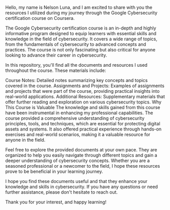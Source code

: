 Hello, my name is Nelson Luna, and I am excited to share with you the resources I utilized during my journey through the Google Cybersecurity certification course on Coursera.

The Google Cybersecurity certification course is an in-depth and highly informative program designed to equip learners with essential skills and knowledge in the field of cybersecurity. It covers a wide range of topics, from the fundamentals of cybersecurity to advanced concepts and practices. The course is not only fascinating but also critical for anyone looking to advance their career in cybersecurity.

In this repository, you'll find all the documents and resources I used throughout the course. These materials include:

Course Notes: Detailed notes summarizing key concepts and topics covered in the course.
Assignments and Projects: Examples of assignments and projects that were part of the course, providing practical insights into real-world applications.
Additional Resources: Supplementary materials that offer further reading and exploration on various cybersecurity topics.
Why This Course is Valuable
The knowledge and skills gained from this course have been instrumental in enhancing my professional capabilities. The course provided a comprehensive understanding of cybersecurity principles, tools, and techniques, which are essential for protecting digital assets and systems. It also offered practical experience through hands-on exercises and real-world scenarios, making it a valuable resource for anyone in the field.

Feel free to explore the provided documents at your own pace. They are organized to help you easily navigate through different topics and gain a deeper understanding of cybersecurity concepts. Whether you are a seasoned professional or a newcomer to the field, I hope these resources prove to be beneficial in your learning journey.

I hope you find these documents useful and that they enhance your knowledge and skills in cybersecurity. If you have any questions or need further assistance, please don't hesitate to reach out.

Thank you for your interest, and happy learning!
